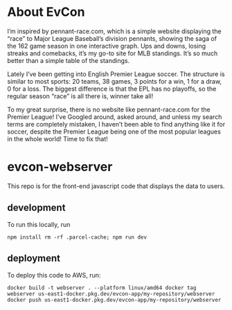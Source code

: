 # About EvCon

I’m inspired by pennant-race.com, which is a simple website displaying the “race” to Major League Baseball’s division pennants, showing the saga of the 162 game season in one interactive graph.  Ups and downs, losing streaks and comebacks, it’s my go-to site for MLB standings.  It’s so much better than a simple table of the standings.

Lately I’ve been getting into English Premier League soccer.  The structure is similar to most sports: 20 teams, 38 games, 3 points for a win, 1 for a draw, 0 for a loss.  The biggest difference is that the EPL has no playoffs, so the regular season “race” is all there is, winner take all!

To my great surprise, there is no website like pennant-race.com for the Premier League!  I’ve Googled around, asked around, and unless my search terms are completely mistaken, I haven’t been able to find anything like it for soccer, despite the Premier League being one of the most popular leagues in the whole world!  Time to fix that!

# evcon-webserver
This repo is for the front-end javascript code that displays the data to users.  

## development
To run this locally, run

`npm install
rm -rf .parcel-cache; npm run dev
`

## deployment
To deploy this code to AWS, run:

`
docker build -t webserver . --platform linux/amd64
docker tag webserver us-east1-docker.pkg.dev/evcon-app/my-repository/webserver
docker push us-east1-docker.pkg.dev/evcon-app/my-repository/webserver
`
